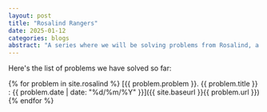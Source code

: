 ```yaml
---
layout: post
title: "Rosalind Rangers"
date: 2025-01-12
categories: blogs
abstract: "A series where we will be solving problems from Rosalind, a platform for learning bioinformatics through problem-solving"
---
```


Here's the list of problems we have solved so far:

{% for problem in site.rosalind %}
 [{{ problem.problem }}. {{ problem.title }} : {{ problem.date | date: "%d/%m/%Y" }}]({{ site.baseurl }}{{ problem.url }})
{% endfor %}
